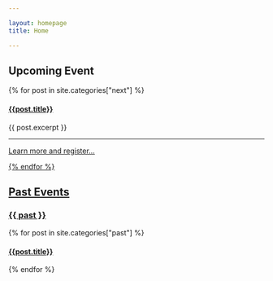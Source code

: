```yaml
---

layout: homepage
title: Home

---
```


## Upcoming Event

<a name="{{ next | slugize }}"></a>
{% for post in site.categories["next"] %}
  <article class="archive-item">
    <h4><a href="{{ site.baseurl }}{{ post.url }}">{{post.title}}</a></h4>
    {{ post.excerpt }}
  </article>
  
  --- 
  
  <a href="{{ site.baseurl }}{{ post.url }}">Learn more and register...</h4>

{% endfor %}

## Past Events

<h3 class="category-head">{{ past }}</h3>
<a name="{{ past | slugize }}"></a>
{% for post in site.categories["past"] %}
  <article class="archive-item">
    <h4><a href="{{ site.baseurl }}{{ post.url }}">{{post.title}}</a></h4>
  </article>
{% endfor %}
